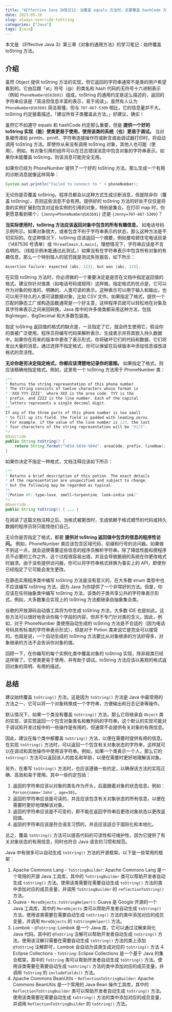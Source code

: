 ```yaml
---
title: "《Effective Java 3》笔记12：当覆盖 equals 方法时，总要覆盖 hashCode 方法"
date: 2023-05-26
slug: always-override-toString
categories: ["Java"]
tags: [java]
---
```


本文是 《Effective Java 3》第三章《对象的通用方法》的学习笔记：始终覆盖 toString 方法。

## 介绍

虽然 Object 提供 toString 方法的实现，但它返回的字符串通常不是类的用户希望看到的。它由后跟「at」符号（@）的类名和 hash 代码的无符号十六进制表示（例如 `PhoneNumber@163b91`）组成。toString 的通用约定是这么描述的，返回的字符串应该是「简洁但信息丰富的表示，易于阅读」。虽然有人认为 `PhoneNumber@163b91` 简洁易懂，但与 `707-867-5309` 相比，它的信息量并不大。toString 约定接着描述，「建议所有子类覆盖此方法。」好建议，确实！

虽然它不如遵守 equals 和 hashCode 约定那么重要，但是 **提供一个好的 toString 实现（能）使类更易于使用，使用该类的系统（也）更易于调试。** 当对象被传递给 println、printf、字符串连接操作符或断言或由调试器打印时，将自动调用 toString 方法。即使你从来没有调用 toString 对象，其他人也可能（使用）。例如，有对象引用的组件可以在日志错误消息中包含对象的字符串表示。如果你未能覆盖 toString，则该消息可能完全无用。

如果你已经为 PhoneNumber 提供了一个好的 toString 方法，那么生成一个有用的诊断消息就像这样简单：

```java
System.out.println("Failed to connect to " + phoneNumber);
```

无论你是否覆盖 toString，程序员都会以这种方式生成诊断消息，但是除非你（覆盖 toString），否则这些消息不会有用。提供好的 toString 方法的好处不仅仅是将类的实例扩展到包含对这些实例的引用的对象，特别是集合。在打印 map 时，你更愿意看到哪个，`{Jenny=PhoneNumber@163b91}` 还是 `{Jenny=707-867-5309}`？

**当实际使用时，toString 方法应该返回对象中包含的所有有趣信息，** 如电话号码示例所示。如果对象很大，或者包含不利于字符串表示的状态，那么这种方法是不切实际的。在这种情况下，toString 应该返回一个摘要，例如曼哈顿住宅电话目录（1487536 号清单）或 `Thread[main,5,main]`。理想情况下，字符串应该是不言自明的。（线程示例未能通过此测试。）如果没有在字符串表示中包含所有对象的有趣信息，那么一个特别恼人的惩罚就是测试失败报告，如下所示：

```java
Assertion failure: expected {abc, 123}, but was {abc, 123}.
```

在实现 toString 方法时，你必须做的一个重要决定是是否在文档中指定返回值的格式。建议你针对值类（如电话号码或矩阵）这样做。指定格式的优点是，它可以作为对象的标准的、明确的、人类可读的表示。这种表示可以用于输入和输出，也可以用于持久的人类可读数据对象，比如 CSV 文件。如果指定了格式，提供一个匹配的静态工厂或构造函数通常是一个好主意，这样程序员就可以轻松地在对象及其字符串表示之间来回转换。Java 库中的许多值类都采用这种方法，包括 BigInteger、BigDecimal 和大多数包装类。

指定 toString 返回值的格式的缺点是，一旦指定了它，就会终生使用它，假设你的类被广泛使用。程序员将编写代码来解析表示、生成表示并将其嵌入持久数据中。如果你在将来的版本中更改了表示形式，你将破坏它们的代码和数据，它们将发出大量的消息。通过选择不指定格式，你可以保留在后续版本中添加信息或改进格式的灵活性。

**无论你是否决定指定格式，你都应该清楚地记录你的意图。** 如果指定了格式，则应该精确地指定格式。例如，这里有一个 toString 方法用于 PhoneNumber 类：

```java
/**
* Returns the string representation of this phone number.
* The string consists of twelve characters whose format is
* "XXX-YYY-ZZZZ", where XXX is the area code, YYY is the
* prefix, and ZZZZ is the line number. Each of the capital
* letters represents a single decimal digit.
**
If any of the three parts of this phone number is too small
* to fill up its field, the field is padded with leading zeros.
* For example, if the value of the line number is 123, the last
* four characters of the string representation will be "0123".
*/
@Override
public String toString() {
    return String.format("%03d-%03d-%04d", areaCode, prefix, lineNum);
}
```

如果你决定不指定一种格式，文档注释应该如下所示：

```java
/**
* Returns a brief description of this potion. The exact details
* of the representation are unspecified and subject to change,
* but the following may be regarded as typical:
**
"[Potion #9: type=love, smell=turpentine, look=india ink]"
*/
@Override
public String toString() { ... }
```

在阅读了这篇文档注释之后，当格式被更改时，生成依赖于格式细节的代码或持久数据的程序员将只能怪他们自己。

无论你是否指定了格式，都要 **提供对 toString 返回值中包含的信息的程序性访问。** 例如，PhoneNumber 类应该包含区域代码、前缀和行号的访问器。如果做不到这一点，就会迫使需要这些信息的程序员解析字符串。除了降低性能和使程序员不必要的工作之外，这个过程很容易出错，并且会导致脆弱的系统在你更改格式时崩溃。由于没有提供访问器，你可以将字符串格式转换为事实上的 API，即使你已经指定了它可能会发生更改。

在静态实用程序类中编写 toString 方法是没有意义的，在大多数 enum 类型中也不应该编写 toString 方法，因为 Java 为你提供了一个非常好的方法。但是，你应该在任何抽象类中编写 toString 方法，该类的子类共享公共的字符串表示形式。例如，大多数集合实现上的 toString 方法都继承自抽象集合类。

谷歌的开放源码自动值工具将为你生成 toString 方法，大多数 IDE 也是如此。这些方法可以很好地告诉你每个字段的内容，但并不专门针对类的含义。因此，例如，对于 PhoneNumber 类使用自动生成的 toString 方法是不合适的（因为电话号码具有标准的字符串表示形式），但是对于 Potion 类来说它是完全可以接受的。也就是说，一个自动生成的 toString 方法要比从对象继承的方法好得多，对象继承的方法不会告诉你对象的值。

回顾一下，在你编写的每个实例化类中覆盖对象的 toString 实现，除非超类已经这样做了。它使类更易于使用，并有助于调试。toString 方法应该以美观的格式返回对象的简明、有用的描述。

## 总结

建议始终覆盖 `toString()` 方法。这是因为 `toString()` 方法是 Java 中最常用的方法之一，它可以将一个对象转换成一个字符串，方便输出和日志记录等操作。

默认情况下，如果一个类没有覆盖 `toString()` 方法，那么它将继承自 `Object` 类的实现，该实现返回一个包含对象类名和散列码的字符串。这个默认的实现可能对于调试和开发过程中的一些操作是有用的，但通常不会提供有关对象的有用信息。

因此，建议在每个类中都覆盖 `toString()` 方法，以便在需要时提供有用的信息。在实现 `toString()` 方法时，可以返回一个包含有关对象状态的字符串，这样就可以在调试和其他操作中使用该字符串。例如，如果一个类表示一个人，那么它的 `toString()` 方法可以返回该人的姓名和年龄，以便在需要时更好地理解该对象。

另外，在重写 `toString()` 方法时，也应该遵循一些约定，以确保该方法的实现正确、高效和易于使用。其中一些约定包括：

1. 返回的字符串应该以对象的类名作为开头，后面跟着对象的状态信息。例如：`Person{name='John', age=30}`。
2. 返回的字符串应该是可读的，并且应该包含有关对象状态的所有信息，以便在需要时更好地理解该对象。
3. 返回的字符串应该是不可变的，即不能在返回字符串后更改对象状态以更改返回值。
4. 返回的字符串应该是符合语言习惯的，并且应该适合于国际化和本地化。

总之，覆盖 `toString()` 方法可以提高代码的可读性和可维护性，因为它提供了有关对象状态的有用信息，同时也符合 Java 语言的习惯和规范。

Java 中有很多可以自动生成 `toString()` 方法的开源框架。以下是一些常用的框架：

1. Apache Commons Lang - `ToStringBuilder`: Apache Commons Lang 是一个常用的开源 Java 工具库，其中的 `ToStringBuilder` 类可以帮助开发者自动生成 `toString()` 方法。使用该类需要在需要自动生成 `toString()` 方法的类中添加对应的成员变量，并调用 `ToStringBuilder` 的 `reflectionToString()` 方法。
2. Guava - `MoreObjects.toStringHelper()`: Guava 是 Google 开源的一个 Java 工具库，其中的 `MoreObjects` 类可以帮助开发者自动生成 `toString()` 方法。使用该类需要在需要自动生成 `toString()` 方法的类中添加对应的成员变量，并调用 `MoreObjects` 的 `toStringHelper()` 方法。
3. Lombok - `@ToString`: Lombok 是一个 Java 库，它可以通过注解来简化 Java 代码。其中的 `@ToString` 注解可以帮助开发者自动生成 `toString()` 方法。使用该注解只需要在需要自动生成 `toString()` 方法的类上添加 `@ToString` 注解即可，Lombok 会自动为该类生成对应的 `toString()` 方法 4. Eclipse Collections - `ToString`: Eclipse Collections 是一个基于 Java 的集合框架，其中的 `ToString` 类可以帮助开发者自动生成 `toString()` 方法。使用该类需要在需要自动生成 `toString()` 方法的类中添加对应的成员变量，并调用 `ToString` 的 `includeFields()` 方法。
4. Apache Commons BeanUtils - `ReflectionToStringBuilder`: Apache Commons BeanUtils 是一个常用的 Java Bean 操作工具库，其中的 `ReflectionToStringBuilder` 类可以帮助开发者自动生成 `toString()` 方法。使用该类需要在需要自动生成 `toString()` 方法的类中添加对应的成员变量，并调用 `ReflectionToStringBuilder` 的 `toString()` 方法。
